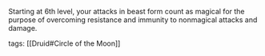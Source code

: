 Starting at 6th level, your attacks in beast form count as magical for the purpose of overcoming resistance and immunity to nonmagical attacks and damage.

tags: [[Druid#Circle of the Moon]]